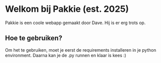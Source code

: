 # Welkom bij Pakkie (est. 2025)
Pakkie is een coole webapp gemaakt door Dave. Hij is er erg trots op.

## Hoe te gebruiken?
Om het te gebruiken, moet je eerst de requirements installeren in je python environment. Daarna kan je de .py runnen en klaar is kees :)